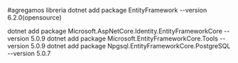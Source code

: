 #agregamos libreria
dotnet add package EntityFramework --version 6.2.0(opensource)


dotnet add package Microsoft.AspNetCore.Identity.EntityFrameworkCore --version 5.0.9
dotnet add package Microsoft.EntityFrameworkCore.Tools --version 5.0.9
dotnet add package Npgsql.EntityFrameworkCore.PostgreSQL --version 5.0.7